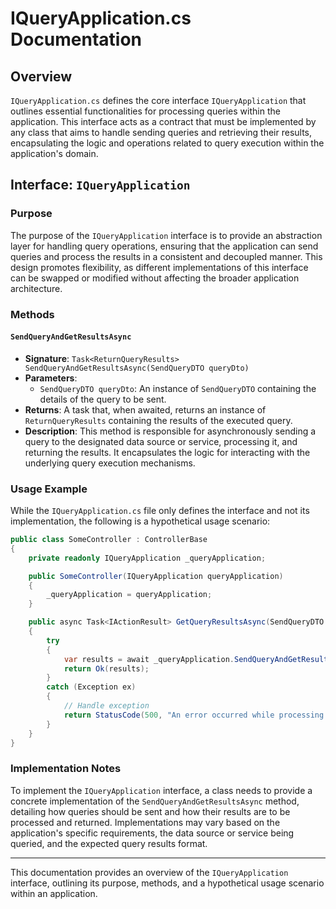 # IQueryApplication.cs Documentation

## Overview

`IQueryApplication.cs` defines the core interface `IQueryApplication` that outlines essential functionalities for processing queries within the application. This interface acts as a contract that must be implemented by any class that aims to handle sending queries and retrieving their results, encapsulating the logic and operations related to query execution within the application's domain.

## Interface: `IQueryApplication`

### Purpose

The purpose of the `IQueryApplication` interface is to provide an abstraction layer for handling query operations, ensuring that the application can send queries and process the results in a consistent and decoupled manner. This design promotes flexibility, as different implementations of this interface can be swapped or modified without affecting the broader application architecture.

### Methods

#### `SendQueryAndGetResultsAsync`

- **Signature**: `Task<ReturnQueryResults> SendQueryAndGetResultsAsync(SendQueryDTO queryDto)`
- **Parameters**:
  - `SendQueryDTO queryDto`: An instance of `SendQueryDTO` containing the details of the query to be sent.
- **Returns**: A task that, when awaited, returns an instance of `ReturnQueryResults` containing the results of the executed query.
- **Description**: This method is responsible for asynchronously sending a query to the designated data source or service, processing it, and returning the results. It encapsulates the logic for interacting with the underlying query execution mechanisms.

### Usage Example

While the `IQueryApplication.cs` file only defines the interface and not its implementation, the following is a hypothetical usage scenario:

```csharp
public class SomeController : ControllerBase
{
    private readonly IQueryApplication _queryApplication;

    public SomeController(IQueryApplication queryApplication)
    {
        _queryApplication = queryApplication;
    }

    public async Task<IActionResult> GetQueryResultsAsync(SendQueryDTO queryDto)
    {
        try
        {
            var results = await _queryApplication.SendQueryAndGetResultsAsync(queryDto);
            return Ok(results);
        }
        catch (Exception ex)
        {
            // Handle exception
            return StatusCode(500, "An error occurred while processing the query.");
        }
    }
}
```

### Implementation Notes

To implement the `IQueryApplication` interface, a class needs to provide a concrete implementation of the `SendQueryAndGetResultsAsync` method, detailing how queries should be sent and how their results are to be processed and returned. Implementations may vary based on the application's specific requirements, the data source or service being queried, and the expected query results format.

---

This documentation provides an overview of the `IQueryApplication` interface, outlining its purpose, methods, and a hypothetical usage scenario within an application.